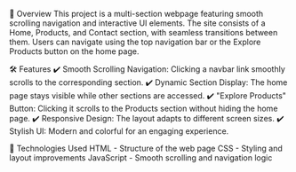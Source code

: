 🚀 Overview
This project is a multi-section webpage featuring smooth scrolling navigation and interactive UI elements. The site consists of a Home, Products, and Contact section, with seamless transitions between them. Users can navigate using the top navigation bar or the Explore Products button on the home page.

🛠️ Features
✔️ Smooth Scrolling Navigation: Clicking a navbar link smoothly scrolls to the corresponding section.
✔️ Dynamic Section Display: The home page stays visible while other sections are accessed.
✔️ "Explore Products" Button: Clicking it scrolls to the Products section without hiding the home page.
✔️ Responsive Design: The layout adapts to different screen sizes.
✔️ Stylish UI: Modern and colorful for an engaging experience.

📌 Technologies Used
HTML - Structure of the web page
CSS - Styling and layout improvements
JavaScript - Smooth scrolling and navigation logic
